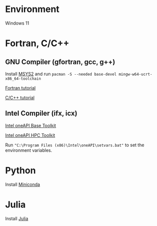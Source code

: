 # Environment

Windows 11

# Fortran, C/C++

## GNU Compiler (gfortran, gcc, g++)

Install [MSYS2](https://www.msys2.org/) and run `pacman -S --needed base-devel mingw-w64-ucrt-x86_64-toolchain`

[Fortran tutorial](https://fortran-lang.org/learn/os_setup/install_gfortran/)

[C/C++ tutorial](https://code.visualstudio.com/docs/cpp/config-mingw)

## Intel Compiler (ifx, icx)

[Intel oneAPI Base Toolkit](https://www.intel.com/content/www/us/en/developer/tools/oneapi/base-toolkit.html)

[Intel oneAPI HPC Toolkit](https://www.intel.com/content/www/us/en/developer/tools/oneapi/hpc-toolkit.html)


Run `"C:\Program Files (x86)\Intel\oneAPI\setvars.bat"` to set the environment variables.

# Python

Install [Miniconda](https://docs.anaconda.com/miniconda/)

# Julia

Install [Julia](https://julialang.org/downloads/)